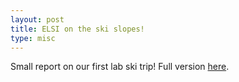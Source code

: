 ```yaml
---
layout: post
title: ELSI on the ski slopes!
type: misc
---
```


Small report on our first lab ski trip! Full version
[here](http://www.elsi.jp/en/blog/2015/03/blog0319.html).


